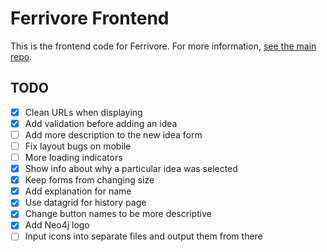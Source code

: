 # Ferrivore Frontend

This is the frontend code for Ferrivore. For more information, [see the main repo](https://github.com/Lactantius/ferrivore).

## TODO

- [x] Clean URLs when displaying
- [x] Add validation before adding an idea
- [ ] Add more description to the new idea form
- [ ] Fix layout bugs on mobile
- [ ] More loading indicators
- [x] Show info about why a particular idea was selected
- [x] Keep forms from changing size
- [x] Add explanation for name
- [x] Use datagrid for history page
- [x] Change button names to be more descriptive
- [x] Add Neo4j logo
- [ ] Input icons into separate files and output them from there
